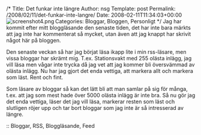 /*
 Title: Det funkar inte längre
 Author: nsg
 Template: post
 Permalink: /2008/02/11/det-funkar-inte-langre/
 Date: 2008-02-11T11:34:03+00:00
 Categories: Bloggar, Bloggen, Personligt
*/
<img src="http://nsg.cc/wp-content/uploads/2008/02/screenshot4.png" title="screenshot4.png" alt="screenshot4.png" align="left" />Jag har kommit efter mitt bloggläsande den senaste tiden, det har inte bara märkts att jag inte har kommenterat så mycket, utan även att jag knappt har skrivit något här på bloggen.

Den senaste veckan så har jag börjat läsa ikapp lite i min rss-läsare, men vissa bloggar har skrämt mig. T.ex. Stationsvakt med 255 olästa inlägg, jag vill läsa men vågar inte trycka då jag vet att jag kommer bli översvämmad av olästa inlägg. Nu har jag gjort det enda vettiga, att markera allt och markera som läst. Rent och fint.

Som läsare av bloggar så kan det lätt bli att man samlar på sig för många, t.ex. att jag som mest hade över 5000 olästa inlägg är inte bra. Så nu gör jag det enda vettiga, läser det jag vill läsa, markerar resten som läst och slutligen röjer upp och tar bort bloggar som jag inte är så intresserad av längre.

:: Bloggar, RSS, Bloggläsande, Feed

<small></small>